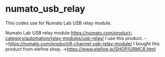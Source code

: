 # numato_usb_relay
This codes use for Numato Lab USB relay module.

Numato Lab USB relay module
 https://numato.com/product-category/automation/relay-modules/usb-relay/
I use this product.
->https://numato.com/product/8-channel-usb-relay-module/
I bought this product from elefine shop.
->https://www.elefine.jp/SHOP/URMC8.html
